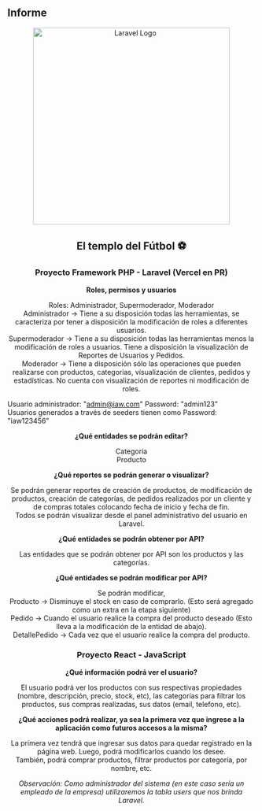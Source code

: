 ## Informe

<div align="center">
  <img src="http://imgfz.com/i/Prh8nST.jpeg" width="400" alt="Laravel Logo">
</div>

<h2 align="center">El templo del Fútbol ⚽</h2>

<h3 align="center">Proyecto Framework PHP - Laravel (Vercel en PR)</h3>

<p align="center">
  <strong>Roles, permisos y usuarios</strong>
</p>
<p align="center">
  Roles: Administrador, Supermoderador, Moderador</br>
  Administrador -> Tiene a su disposición todas las herramientas, se caracteriza por tener a disposición la modificación de roles a diferentes usuarios.</br>
  Supermoderador -> Tiene a su disposición todas las herramientas menos la modificación de roles a usuarios. Tiene a disposición la visualización de Reportes de Usuarios y Pedidos.</br>
  Moderador -> Tiene a disposición sólo las operaciones que pueden realizarse con productos, categorias, visualización de clientes, pedidos y estadísticas. No cuenta con visualización de reportes ni modificación de roles. </br>

  Usuario administrador: "admin@iaw.com" Password: "admin123" </br>
  Usuarios generados a través de seeders tienen como Password: "iaw123456"</br>

</p>

<p align="center">
  <strong>¿Qué entidades se podrán editar?</strong>
</p>
<p align="center">
  Categoría<br>
  Producto
</p>

<p align="center">
  <strong>¿Qué reportes se podrán generar o visualizar?</strong>
</p>
<p align="center">
  Se podrán generar reportes de creación de productos, de modificación de productos, creación de categorías, de pedidos realizados por un cliente y de compras totales colocando fecha de inicio y fecha de fin. <br>
  Todos se podrán visualizar desde el panel administrativo del usuario en Laravel.
</p>

<p align="center">
  <strong>¿Qué entidades se podrán obtener por API?</strong>
</p>
<p align="center">
  Las entidades que se podrán obtener por API son los productos y las categorías.
</p>

<p align="center">
  <strong>¿Qué entidades se podrán modificar por API?</strong>
</p>
<p align="center">
  Se podrán modificar,<br>
  Producto -> Disminuye el stock en caso de comprarlo. (Esto será agregado como un extra en la etapa siguiente)<br>
  Pedido -> Cuando el usuario realice la compra del producto deseado (Esto lleva a la modificación de la entidad de abajo).<br>
  DetallePedido -> Cada vez que el usuario realice la compra del producto.
</p>

<h3 align="center">Proyecto React - JavaScript</h3>

<p align="center">
  <strong>¿Qué información podrá ver el usuario?</strong>
</p>
<p align="center">
  El usuario podrá ver los productos con sus respectivas propiedades (nombre, descripción, precio, stock, etc), las categorías para filtrar los productos, sus compras realizadas, sus datos (email, telefono, etc).
</p>

<p align="center">
  <strong>¿Qué acciones podrá realizar, ya sea la primera vez que ingrese a la aplicación como futuros accesos a la misma?</strong>
</p>
<p align="center">
  La primera vez tendrá que ingresar sus datos para quedar registrado en la página web. Luego, podrá modificarlos cuando los desee. <br>
  También, podrá comprar productos, filtrar productos por categoría, por nombre, etc.
</p>

<p align="center">
  <em>Observación: Como administrador del sistema (en este caso sería un empleado de la empresa) utilizaremos la tabla users que nos brinda Laravel.</em>
</p>

<!--
## Pasos

- clonar el repo https://github.com/iaw-2023/laravel-template y mantener como owner la organización de la materia.
## parados en el directorio del repositorio recientemente clonado, ejecutar:

- `composer install`
- `cp .env.example .env`
- `php artisan key:generate`
- `php artisan serve`

Con el último comando, pueden acceder a http://127.0.0.1:8000/ y ver la cáscara de la aplicación Laravel

### Requisitos

- tener [composer](https://getcomposer.org/) instalado
- tener [php](https://www.php.net/) instalado



<p align="center"><a href="https://laravel.com" target="_blank"><img src="https://raw.githubusercontent.com/laravel/art/master/logo-lockup/5%20SVG/2%20CMYK/1%20Full%20Color/laravel-logolockup-cmyk-red.svg" width="400" alt="Laravel Logo"></a></p>

<p align="center">
<a href="https://github.com/laravel/framework/actions"><img src="https://github.com/laravel/framework/workflows/tests/badge.svg" alt="Build Status"></a>
<a href="https://packagist.org/packages/laravel/framework"><img src="https://img.shields.io/packagist/dt/laravel/framework" alt="Total Downloads"></a>
<a href="https://packagist.org/packages/laravel/framework"><img src="https://img.shields.io/packagist/v/laravel/framework" alt="Latest Stable Version"></a>
<a href="https://packagist.org/packages/laravel/framework"><img src="https://img.shields.io/packagist/l/laravel/framework" alt="License"></a>
</p>

## About Laravel

Laravel is a web application framework with expressive, elegant syntax. We believe development must be an enjoyable and creative experience to be truly fulfilling. Laravel takes the pain out of development by easing common tasks used in many web projects, such as:

- [Simple, fast routing engine](https://laravel.com/docs/routing).
- [Powerful dependency injection container](https://laravel.com/docs/container).
- Multiple back-ends for [session](https://laravel.com/docs/session) and [cache](https://laravel.com/docs/cache) storage.
- Expressive, intuitive [database ORM](https://laravel.com/docs/eloquent).
- Database agnostic [schema migrations](https://laravel.com/docs/migrations).
- [Robust background job processing](https://laravel.com/docs/queues).
- [Real-time event broadcasting](https://laravel.com/docs/broadcasting).

Laravel is accessible, powerful, and provides tools required for large, robust applications.

## Learning Laravel

Laravel has the most extensive and thorough [documentation](https://laravel.com/docs) and video tutorial library of all modern web application frameworks, making it a breeze to get started with the framework.

You may also try the [Laravel Bootcamp](https://bootcamp.laravel.com), where you will be guided through building a modern Laravel application from scratch.

If you don't feel like reading, [Laracasts](https://laracasts.com) can help. Laracasts contains over 2000 video tutorials on a range of topics including Laravel, modern PHP, unit testing, and JavaScript. Boost your skills by digging into our comprehensive video library.

## Laravel Sponsors

We would like to extend our thanks to the following sponsors for funding Laravel development. If you are interested in becoming a sponsor, please visit the Laravel [Patreon page](https://patreon.com/taylorotwell).

### Premium Partners

- **[Vehikl](https://vehikl.com/)**
- **[Tighten Co.](https://tighten.co)**
- **[Kirschbaum Development Group](https://kirschbaumdevelopment.com)**
- **[64 Robots](https://64robots.com)**
- **[Cubet Techno Labs](https://cubettech.com)**
- **[Cyber-Duck](https://cyber-duck.co.uk)**
- **[Many](https://www.many.co.uk)**
- **[Webdock, Fast VPS Hosting](https://www.webdock.io/en)**
- **[DevSquad](https://devsquad.com)**
- **[Curotec](https://www.curotec.com/services/technologies/laravel/)**
- **[OP.GG](https://op.gg)**
- **[WebReinvent](https://webreinvent.com/?utm_source=laravel&utm_medium=github&utm_campaign=patreon-sponsors)**
- **[Lendio](https://lendio.com)**

## Contributing

Thank you for considering contributing to the Laravel framework! The contribution guide can be found in the [Laravel documentation](https://laravel.com/docs/contributions).

## Code of Conduct

In order to ensure that the Laravel community is welcoming to all, please review and abide by the [Code of Conduct](https://laravel.com/docs/contributions#code-of-conduct).

## Security Vulnerabilities

If you discover a security vulnerability within Laravel, please send an e-mail to Taylor Otwell via [taylor@laravel.com](mailto:taylor@laravel.com). All security vulnerabilities will be promptly addressed.

## License

The Laravel framework is open-sourced software licensed under the [MIT license](https://opensource.org/licenses/MIT).
-->
